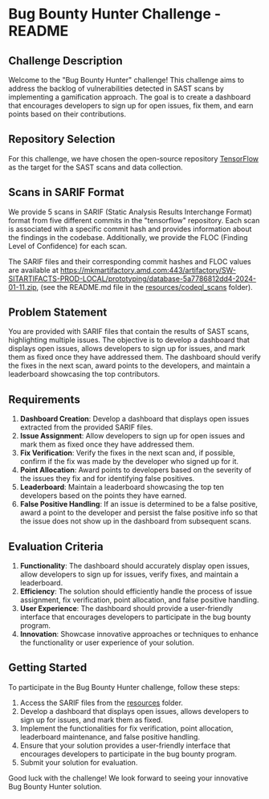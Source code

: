# Bug Bounty Hunter Challenge - README

## Challenge Description
Welcome to the "Bug Bounty Hunter" challenge! This challenge aims to address the backlog of vulnerabilities detected in SAST scans by implementing a gamification approach. The goal is to create a dashboard that encourages developers to sign up for open issues, fix them, and earn points based on their contributions.

## Repository Selection
For this challenge, we have chosen the open-source repository [TensorFlow](https://github.com/tensorflow/tensorflow) as the target for the SAST scans and data collection.

## Scans in SARIF Format
We provide 5 scans in SARIF (Static Analysis Results Interchange Format) format from five different commits in the "tensorflow" repository. Each scan is associated with a specific commit hash and provides information about the findings in the codebase. Additionally, we provide the FLOC (Finding Level of Confidence) for each scan.

The SARIF files and their corresponding commit hashes and FLOC values are available at https://mkmartifactory.amd.com:443/artifactory/SW-SITARTIFACTS-PROD-LOCAL/prototyping/database-5a7786812dd4-2024-01-11.zip, (see the README.md file in the [resources/codeql_scans](./resources/codeql_scans) folder).

## Problem Statement
You are provided with SARIF files that contain the results of SAST scans, highlighting multiple issues. The objective is to develop a dashboard that displays open issues, allows developers to sign up for issues, and mark them as fixed once they have addressed them. The dashboard should verify the fixes in the next scan, award points to the developers, and maintain a leaderboard showcasing the top contributors.

## Requirements
1. **Dashboard Creation**: Develop a dashboard that displays open issues extracted from the provided SARIF files.
2. **Issue Assignment**: Allow developers to sign up for open issues and mark them as fixed once they have addressed them.
3. **Fix Verification**: Verify the fixes in the next scan and, if possible, confirm if the fix was made by the developer who signed up for it.
4. **Point Allocation**: Award points to developers based on the severity of the issues they fix and for identifying false positives.
5. **Leaderboard**: Maintain a leaderboard showcasing the top ten developers based on the points they have earned.
6. **False Positive Handling**: If an issue is determined to be a false positive, award a point to the developer and persist the false positive info so that the issue does not show up in the dashboard from subsequent scans.

## Evaluation Criteria
1. **Functionality**: The dashboard should accurately display open issues, allow developers to sign up for issues, verify fixes, and maintain a leaderboard.
2. **Efficiency**: The solution should efficiently handle the process of issue assignment, fix verification, point allocation, and false positive handling.
3. **User Experience**: The dashboard should provide a user-friendly interface that encourages developers to participate in the bug bounty program.
4. **Innovation**: Showcase innovative approaches or techniques to enhance the functionality or user experience of your solution.

## Getting Started
To participate in the Bug Bounty Hunter challenge, follow these steps:

1. Access the SARIF files from the [resources](./resources) folder.
2. Develop a dashboard that displays open issues, allows developers to sign up for issues, and mark them as fixed.
3. Implement the functionalities for fix verification, point allocation, leaderboard maintenance, and false positive handling.
4. Ensure that your solution provides a user-friendly interface that encourages developers to participate in the bug bounty program.
5. Submit your solution for evaluation.

Good luck with the challenge! We look forward to seeing your innovative Bug Bounty Hunter solution.